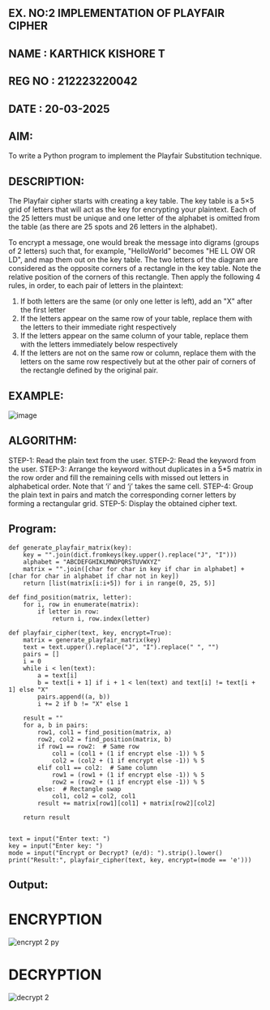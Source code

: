 ## EX. NO:2 IMPLEMENTATION OF PLAYFAIR CIPHER

## NAME : KARTHICK KISHORE T
## REG NO : 212223220042
## DATE : 20-03-2025

## AIM:
 

 

To write a Python program to implement the Playfair Substitution technique.

## DESCRIPTION:

The Playfair cipher starts with creating a key table. The key table is a 5×5 grid of letters that will act as the key for encrypting your plaintext. Each of the 25 letters must be unique and one letter of the alphabet is omitted from the table (as there are 25 spots and 26 letters in the alphabet).

To encrypt a message, one would break the message into digrams (groups of 2 letters) such that, for example, "HelloWorld" becomes "HE LL OW OR LD", and map them out on the key table. The two letters of the diagram are considered as the opposite corners of a rectangle in the key table. Note the relative position of the corners of this rectangle. Then apply the following 4 rules, in order, to each pair of letters in the plaintext:
1.	If both letters are the same (or only one letter is left), add an "X" after the first letter
2.	If the letters appear on the same row of your table, replace them with the letters to their immediate right respectively
3.	If the letters appear on the same column of your table, replace them with the letters immediately below respectively
4.	If the letters are not on the same row or column, replace them with the letters on the same row respectively but at the other pair of corners of the rectangle defined by the original pair.
## EXAMPLE:
![image](https://github.com/Hemamanigandan/EX-NO-2-/assets/149653568/e6858d4f-b122-42ba-acdb-db18ec2e9675)

 

## ALGORITHM:

STEP-1: Read the plain text from the user.
STEP-2: Read the keyword from the user.
STEP-3: Arrange the keyword without duplicates in a 5*5 matrix in the row order and fill the remaining cells with missed out letters in alphabetical order. Note that ‘i’ and ‘j’ takes the same cell.
STEP-4: Group the plain text in pairs and match the corresponding corner letters by forming a rectangular grid.
STEP-5: Display the obtained cipher text.




## Program:
```
def generate_playfair_matrix(key):
    key = "".join(dict.fromkeys(key.upper().replace("J", "I"))) 
    alphabet = "ABCDEFGHIKLMNOPQRSTUVWXYZ"
    matrix = "".join([char for char in key if char in alphabet] + [char for char in alphabet if char not in key])
    return [list(matrix[i:i+5]) for i in range(0, 25, 5)]

def find_position(matrix, letter):
    for i, row in enumerate(matrix):
        if letter in row:
            return i, row.index(letter)

def playfair_cipher(text, key, encrypt=True):
    matrix = generate_playfair_matrix(key)
    text = text.upper().replace("J", "I").replace(" ", "")
    pairs = []
    i = 0
    while i < len(text):
        a = text[i]
        b = text[i + 1] if i + 1 < len(text) and text[i] != text[i + 1] else "X"
        pairs.append((a, b))
        i += 2 if b != "X" else 1
    
    result = ""
    for a, b in pairs:
        row1, col1 = find_position(matrix, a)
        row2, col2 = find_position(matrix, b)
        if row1 == row2:  # Same row
            col1 = (col1 + (1 if encrypt else -1)) % 5
            col2 = (col2 + (1 if encrypt else -1)) % 5
        elif col1 == col2:  # Same column
            row1 = (row1 + (1 if encrypt else -1)) % 5
            row2 = (row2 + (1 if encrypt else -1)) % 5
        else:  # Rectangle swap
            col1, col2 = col2, col1
        result += matrix[row1][col1] + matrix[row2][col2]
    
    return result


text = input("Enter text: ")
key = input("Enter key: ")
mode = input("Encrypt or Decrypt? (e/d): ").strip().lower()
print("Result:", playfair_cipher(text, key, encrypt=(mode == 'e')))
```



## Output:

# ENCRYPTION
![encrypt 2 py](https://github.com/user-attachments/assets/5e7800c5-9742-4f18-a6ce-bfc736a4a9cb)

# DECRYPTION
![decrypt 2](https://github.com/user-attachments/assets/291f616b-d0e0-4b75-8e48-fa176cadaed9)
